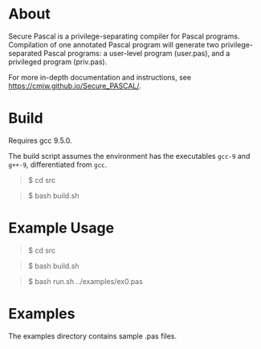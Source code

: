 # About

Secure Pascal is a privilege-separating compiler for Pascal programs. Compilation of one annotated Pascal program will generate two privilege-separated Pascal programs: a user-level program (user.pas), and a privileged program (priv.pas).

For more in-depth documentation and instructions, see https://cmjw.github.io/Secure_PASCAL/.

# Build

Requires gcc 9.5.0.

The build script assumes the environment has the executables `gcc-9` and `g++-9`, differentiated from `gcc`.

>$ cd src

>$ bash build.sh

# Example Usage

>$ cd src

>$ bash build.sh

>$ bash run.sh ../examples/ex0.pas

# Examples

The examples directory contains sample .pas files.
